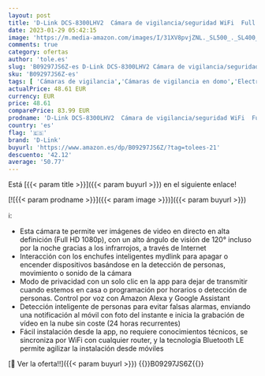 ```yaml
---
layout: post
title: 'D-Link DCS-8300LHV2  Cámara de vigilancia/seguridad WiFi  Full HD  120°  visión nocturna  acceso remoto con app  Amazon Alexa  grabación en la nube por detección personas  WPA3  ONVIF'
date: 2023-01-29 05:42:15
image: 'https://m.media-amazon.com/images/I/31XV8pvjZNL._SL500_._SL400_.jpg'
comments: true
category: ofertas
author: 'tole.es'
slug: 'B09297JS6Z-es D-Link DCS-8300LHV2 Cámara de vigilancia/seguridad WiFi...'
sku: 'B09297JS6Z-es'
tags: [ 'Cámaras de vigilancia','Cámaras de vigilancia en domo','Electrónica','Fotografía y videocámaras','alexa','d-link','🇪🇸', ]
actualPrice: 48.61 EUR
currency: EUR
price: 48.61
comparePrice: 83.99 EUR
prodname: 'D-Link DCS-8300LHV2  Cámara de vigilancia/seguridad WiFi  Full HD  120°  visión nocturna  acceso remoto con app  Amazon Alexa  grabación en la nube por detección personas  WPA3  ONVIF'
country: 'es'
flag: '🇪🇸'
brand: 'D-Link'
buyurl: 'https://www.amazon.es/dp/B09297JS6Z/?tag=tolees-21'
descuento: '42.12'
average: '50.77'
---
```


Está [{{< param title >}}]({{< param buyurl >}}) en el siguiente enlace!

[![{{< param prodname >}}]({{< param image >}})]({{< param buyurl >}})

ℹ️:

- Esta cámara te permite ver imágenes de video en directo en alta definición (Full HD 1080p), con un alto ángulo de visión de 120° incluso por la noche gracias a los infrarrojos, a través de Internet
- Interacción con los enchufes inteligentes mydlink para apagar o encender dispositivos basándose en la detección de personas, movimiento o sonido de la cámara
- Modo de privacidad con un solo clic en la app para dejar de transmitir cuando estemos en casa o programación por horarios o detección de personas. Control por voz con Amazon Alexa y Google Assistant
- Detección inteligente de personas para evitar falsas alarmas, enviando una notificación al móvil con foto del instante e inicia la grabación de vídeo en la nube sin coste (24 horas recurrentes)
- Fácil instalación desde la app, no requiere conocimientos técnicos, se sincroniza por WiFi con cualquier router, y la tecnología Bluetooth LE permite agilizar la instalación desde móviles

[🛒 Ver la oferta!!]({{< param buyurl >}})
{{<world>}}B09297JS6Z{{</world>}}
